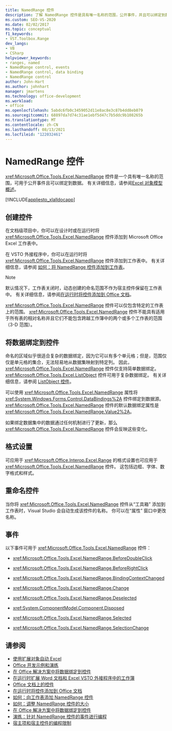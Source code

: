 ```yaml
---
title: NamedRange 控件
description: 了解 NamedRange 控件是具有唯一名称的范围，公开事件，并且可以绑定到数据。
ms.custom: SEO-VS-2020
ms.date: 02/02/2017
ms.topic: conceptual
f1_keywords:
- VST.Toolbox.Range
dev_langs:
- VB
- CSharp
helpviewer_keywords:
- ranges, named
- NamedRange control, events
- NamedRange control, data binding
- NamedRange control
author: John-Hart
ms.author: johnhart
manager: jmartens
ms.technology: office-development
ms.workload:
- office
ms.openlocfilehash: 5abdc6fb0c3459052d11e8ac8e3c87b4dd8eb079
ms.sourcegitcommit: 68897da7d74c31ae1ebf5d47c7b5ddc9b108265b
ms.translationtype: MT
ms.contentlocale: zh-CN
ms.lasthandoff: 08/13/2021
ms.locfileid: "122032461"
---
```

# <a name="namedrange-control"></a>NamedRange 控件
  <xref:Microsoft.Office.Tools.Excel.NamedRange> 控件是一个具有唯一名称的范围，可用于公开事件且可以绑定到数据。 有关详细信息，请参阅[Excel 对象模型概述](../vsto/excel-object-model-overview.md)。

 [!INCLUDE[appliesto_xlalldocapp](../vsto/includes/appliesto-xlalldocapp-md.md)]

## <a name="create-the-control"></a>创建控件
 在文档级项目中，你可以在设计时或在运行时将 <xref:Microsoft.Office.Tools.Excel.NamedRange> 控件添加到 Microsoft Office Excel 工作表中。

 在 VSTO 外接程序中，你可以在运行时将 <xref:Microsoft.Office.Tools.Excel.NamedRange> 控件添加到工作表中。 有关详细信息，请参阅 [如何：将 NamedRange 控件添加到工作表](../vsto/how-to-add-namedrange-controls-to-worksheets.md)。

> [!NOTE]
> 默认情况下，工作表关闭时，动态创建的命名范围不作为宿主控件保留在工作表中。 有关详细信息，请参阅[在运行时将控件添加到 Office 文档](../vsto/adding-controls-to-office-documents-at-run-time.md)。

 <xref:Microsoft.Office.Tools.Excel.NamedRange> 控件可以仅包含特定的工作表上的范围。 <xref:Microsoft.Office.Tools.Excel.NamedRange> 控件不能具有适用于所有表的相对名称并且它们不能包含跨越工作簿中的两个或多个工作表的范围（3-D 范围）。

## <a name="bind-data-to-the-control"></a>将数据绑定到控件
 命名的区域似乎很适合复杂的数据绑定，因为它可以有多个单元格；但是，范围仅仅是单元格的集合，无法轻易地从数据集映射到特定列。 因此， <xref:Microsoft.Office.Tools.Excel.NamedRange> 控件仅支持简单数据绑定。 <xref:Microsoft.Office.Tools.Excel.ListObject> 控件可用于复杂数据绑定。 有关详细信息，请参阅 [ListObject 控件](../vsto/listobject-control.md)。

 可以使用 <xref:Microsoft.Office.Tools.Excel.NamedRange> 属性将 <xref:System.Windows.Forms.Control.DataBindings%2A> 控件绑定到数据源。 <xref:Microsoft.Office.Tools.Excel.NamedRange> 控件的默认数据绑定属性是 <xref:Microsoft.Office.Tools.Excel.NamedRange.Value2%2A>。

 如果绑定数据集中的数据通过任何机制进行了更新，那么 <xref:Microsoft.Office.Tools.Excel.NamedRange> 控件会反映这些变化。

## <a name="formatting"></a>格式设置
 可应用于 <xref:Microsoft.Office.Interop.Excel.Range> 的格式设置也可应用于 <xref:Microsoft.Office.Tools.Excel.NamedRange> 控件。 这包括边框、字体、数字格式和样式。

## <a name="rename-the-control"></a>重命名控件
 当你将 <xref:Microsoft.Office.Tools.Excel.NamedRange> 控件从“工具箱” 添加到工作表时，Visual Studio 会自动生成该控件的名称。 你可以在“属性”  窗口中更改名称。

## <a name="events"></a>事件
 以下事件可用于 <xref:Microsoft.Office.Tools.Excel.NamedRange> 控件：

- <xref:Microsoft.Office.Tools.Excel.NamedRange.BeforeDoubleClick>

- <xref:Microsoft.Office.Tools.Excel.NamedRange.BeforeRightClick>

- <xref:Microsoft.Office.Tools.Excel.NamedRange.BindingContextChanged>

- <xref:Microsoft.Office.Tools.Excel.NamedRange.Change>

- <xref:Microsoft.Office.Tools.Excel.NamedRange.Deselected>

- <xref:System.ComponentModel.Component.Disposed>

- <xref:Microsoft.Office.Tools.Excel.NamedRange.Selected>

- <xref:Microsoft.Office.Tools.Excel.NamedRange.SelectionChange>

## <a name="see-also"></a>请参阅
- [使用扩展对象自动 Excel](../vsto/automating-excel-by-using-extended-objects.md)
- [Office 开发示例和演练](../vsto/office-development-samples-and-walkthroughs.md)
- [在 Office 解决方案中将数据绑定到控件](../vsto/binding-data-to-controls-in-office-solutions.md)
- [在运行时扩展 Word 文档和 Excel VSTO 外接程序中的工作簿](../vsto/extending-word-documents-and-excel-workbooks-in-vsto-add-ins-at-run-time.md)
- [Office 文档上的控件](../vsto/controls-on-office-documents.md)
- [在运行时将控件添加到 Office 文档](../vsto/adding-controls-to-office-documents-at-run-time.md)
- [如何：向工作表添加 NamedRange 控件](../vsto/how-to-add-namedrange-controls-to-worksheets.md)
- [如何：调整 NamedRange 控件的大小](../vsto/how-to-resize-namedrange-controls.md)
- [在 Office 解决方案中将数据绑定到控件](../vsto/binding-data-to-controls-in-office-solutions.md)
- [演练：针对 NamedRange 控件的事件进行编程](../vsto/walkthrough-programming-against-events-of-a-namedrange-control.md)
- [宿主项和宿主控件的编程限制](../vsto/programmatic-limitations-of-host-items-and-host-controls.md)

